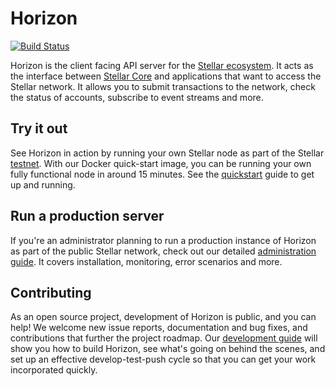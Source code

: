# Horizon
[![Build Status](https://travis-ci.org/stellar/go.svg?branch=master)](https://travis-ci.org/stellar/go)

Horizon is the client facing API server for the [Stellar ecosystem](https://www.stellar.org/developers/guides/get-started/).  It acts as the interface between [Stellar Core](https://www.stellar.org/developers/stellar-core/software/admin.html) and applications that want to access the Stellar network. It allows you to submit transactions to the network, check the status of accounts, subscribe to event streams and more.

## Try it out
See Horizon in action by running your own Stellar node as part of the Stellar [testnet](https://www.stellar.org/developers/guides/concepts/test-net.html). With our Docker quick-start image, you can be running your own fully functional node in around 15 minutes. See the [quickstart](internal/docs/quickstart) guide to get up and running.

## Run a production server
If you're an administrator planning to run a production instance of Horizon as part of the public Stellar network, check out our detailed [administration guide](internal/docs/administration). It covers installation, monitoring, error scenarios and more.

## Contributing
As an open source project, development of Horizon is public, and you can help! We welcome new issue reports, documentation and bug fixes, and contributions that further the project roadmap. Our [development guide](internal/docs/developing2) will show you how to build Horizon, see what's going on behind the scenes, and set up an effective develop-test-push cycle so that you can get your work incorporated quickly.
